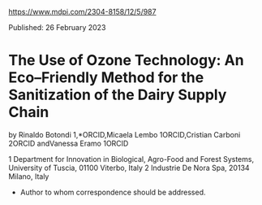 https://www.mdpi.com/2304-8158/12/5/987

Published: 26 February 2023
# The Use of Ozone Technology: An Eco–Friendly Method for the Sanitization of the Dairy Supply Chain
by Rinaldo Botondi 1,*ORCID,Micaela Lembo 1ORCID,Cristian Carboni 2ORCID andVanessa Eramo 1ORCID

1 Department for Innovation in Biological, Agro-Food and Forest Systems, University of Tuscia, 01100 Viterbo, Italy
2 Industrie De Nora Spa, 20134 Milano, Italy
* Author to whom correspondence should be addressed.